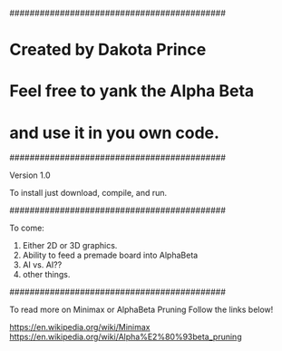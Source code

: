 ###########################################
#  Created by Dakota Prince               #
#                                         #
#  Feel free to yank the Alpha Beta       #
#  and use it in you own code.            #
###########################################

Version 1.0

To install just download, compile, and run.

###########################################

To come:
  1. Either 2D or 3D graphics.
  2. Ability to feed a premade board into 
     AlphaBeta
  3. AI vs. AI??
  4. other things.
  
###########################################

To read more on Minimax or AlphaBeta Pruning
Follow the links below!

https://en.wikipedia.org/wiki/Minimax
https://en.wikipedia.org/wiki/Alpha%E2%80%93beta_pruning

